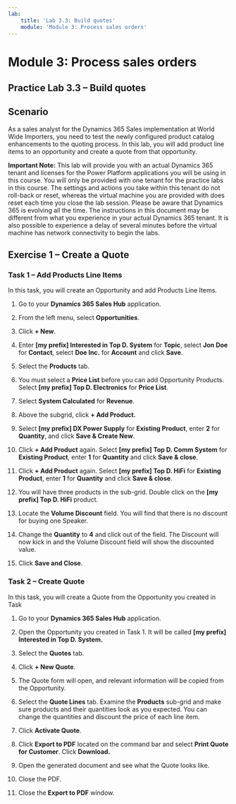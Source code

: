 ```yaml
---
lab:
    title: 'Lab 3.3: Build quotes'
    module: 'Module 3: Process sales orders'
---
```



Module 3: Process sales orders
==============================

## Practice Lab 3.3 – Build quotes

Scenario
--------

As a sales analyst for the Dynamics 365 Sales implementation at World Wide
Importers, you need to test the newly configured product catalog enhancements to
the quoting process. In this lab, you will add product line items to an
opportunity and create a quote from that opportunity.

**Important Note:** This lab will provide you with an actual Dynamics 365 tenant and licenses for the Power Platform applications you will be using in this course. You will only be provided with one tenant for the practice labs in this course. The settings and actions you take within this tenant do not roll-back or reset, whereas the virtual machine you are provided with does reset each time you close the lab session. Please be aware that Dynamics 365 is evolving all the time. The instructions in this document may be different from what you experience in your actual Dynamics 365 tenant. It is also possible to experience a delay of several minutes before the virtual machine has network connectivity to begin the labs.

Exercise 1 – Create a Quote
-------------------------

### Task 1 – Add Products Line Items

In this task, you will create an Opportunity and add Products Line Items.

1.  Go to your **Dynamics 365 Sales Hub** application.

2.  From the left menu, select **Opportunities**.

3.  Click **+ New**.

4.  Enter **[my prefix] Interested in Top D. System** for **Topic**, select **Jon Doe** for
    **Contact**, select **Doe Inc.** for **Account** and click **Save**.

5.  Select the **Products** tab.

6.  You must select a **Price List** before you can add Opportunity Products.
    Select **[my prefix] Top D. Electronics** for **Price List**.

7.  Select **System Calculated** for **Revenue**.

8.  Above the subgrid, click **+ Add Product.**

9.  Select **[my prefix] DX Power Supply** for **Existing Product**, enter **2** for
    **Quantity**, and click **Save & Create New**.

10. Click **+ Add Product** again. Select **[my prefix] Top D. Comm System** for **Existing Product**, enter **1** for
    **Quantity** and click **Save & close**.

11. Click **+ Add Product** again. Select **[my prefix] Top D. HiFi** for **Existing Product**, enter **1** for
    **Quantity** and click **Save & close**.

12. You will have three products in the sub-grid. Double click on the **[my prefix] Top D. HiFi** product.

13. Locate the **Volume Discount** field. You will find that there is no
    discount for buying one Speaker.

14. Change the **Quantity** to **4** and click out of the field. The Discount will now kick in and the
    Volume Discount field will show the discounted value.

15. Click **Save and Close**.

### Task 2 – Create Quote

In this task, you will create a Quote from the Opportunity you created in Task

1.  Go to your **Dynamics 365 Sales Hub** application.

2.  Open the Opportunity you created in Task 1. It will be called **[my prefix] Interested in Top D. System.**

3.  Select the **Quotes** tab.

4.  Click **+ New Quote**.

5.  The Quote form will open, and relevant information will be copied from the
    Opportunity.

6.  Select the **Quote Lines** tab. Examine the **Products** sub-grid and make sure products and their
    quantities look as you expected. You can change the quantities and discount
    the price of each line item.

7.  Click **Activate Quote**.

8.  Click **Export to PDF** located on the command bar and select **Print Quote for Customer**. Click **Download.**

9.  Open the generated document and see what the Quote looks like.

10. Close the PDF.

11. Close the **Export to PDF** window.

